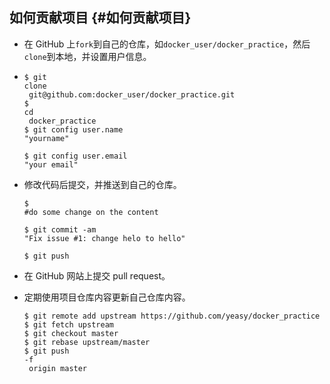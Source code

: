 ## 如何贡献项目 {#如何贡献项目}

* 在 GitHub 上`fork`到自己的仓库，如`docker_user/docker_practice`，然后`clone`到本地，并设置用户信息。

* ```
  $ git 
  clone
   git@github.com:docker_user/docker_practice.git
  $ 
  cd
   docker_practice
  $ git config user.name 
  "yourname"

  $ git config user.email 
  "your email"
  ```
* 修改代码后提交，并推送到自己的仓库。

  ```
  $ 
  #do some change on the content

  $ git commit -am 
  "Fix issue #1: change helo to hello"

  $ git push
  ```

* 在 GitHub 网站上提交 pull request。

* 定期使用项目仓库内容更新自己仓库内容。

  ```
  $ git remote add upstream https://github.com/yeasy/docker_practice
  $ git fetch upstream
  $ git checkout master
  $ git rebase upstream/master
  $ git push 
  -f
   origin master
  ```



